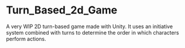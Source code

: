 # Turn_Based_2d_Game
 
A very WIP 2D turn-based game made with Unity. It uses an initiative system combined with turns to determine the order in which characters perform actions.
